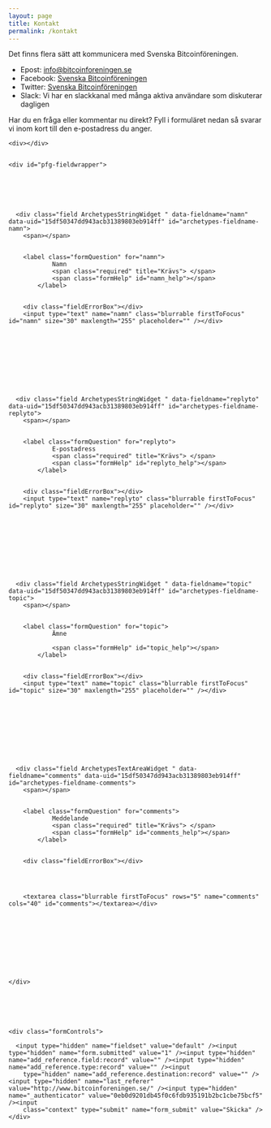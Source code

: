 ```yaml
---
layout: page
title: Kontakt
permalink: /kontakt
---
```


Det finns flera sätt att kommunicera med Svenska Bitcoinföreningen.

- Epost: <info@bitcoinforeningen.se>
- Facebook: [Svenska Bitcoinföreningen](https://www.facebook.com/groups/1604809299764297)
- Twitter: [Svenska Bitcoinföreningen](https://www.twitter.com/btcforeningen)
- Slack: Vi har en slackkanal med många aktiva användare som diskuterar dagligen

Har du en fråga eller kommentar nu direkt? Fyll i formuläret nedan så svarar vi inom kort till den e-postadress du anger.



<div class="pfg-form formid-kontakt">
  <form name="edit_form" method="post" enctype="multipart/form-data" class="fgBaseEditForm enableUnloadProtection enableAutoFocus" action="kontakt.html" id="fg-base-edit">



    <div></div>


    <div id="pfg-fieldwrapper">






      <div class="field ArchetypesStringWidget " data-fieldname="namn" data-uid="15df50347dd943acb31389803eb914ff" id="archetypes-fieldname-namn">
        <span></span>


        <label class="formQuestion" for="namn">
                Namn
                <span class="required" title="Krävs"> </span>
                <span class="formHelp" id="namn_help"></span>
            </label>


        <div class="fieldErrorBox"></div>
        <input type="text" name="namn" class="blurrable firstToFocus" id="namn" size="30" maxlength="255" placeholder="" /></div>










      <div class="field ArchetypesStringWidget " data-fieldname="replyto" data-uid="15df50347dd943acb31389803eb914ff" id="archetypes-fieldname-replyto">
        <span></span>


        <label class="formQuestion" for="replyto">
                E-postadress
                <span class="required" title="Krävs"> </span>
                <span class="formHelp" id="replyto_help"></span>
            </label>


        <div class="fieldErrorBox"></div>
        <input type="text" name="replyto" class="blurrable firstToFocus" id="replyto" size="30" maxlength="255" placeholder="" /></div>










      <div class="field ArchetypesStringWidget " data-fieldname="topic" data-uid="15df50347dd943acb31389803eb914ff" id="archetypes-fieldname-topic">
        <span></span>


        <label class="formQuestion" for="topic">
                Ämne

                <span class="formHelp" id="topic_help"></span>
            </label>


        <div class="fieldErrorBox"></div>
        <input type="text" name="topic" class="blurrable firstToFocus" id="topic" size="30" maxlength="255" placeholder="" /></div>










      <div class="field ArchetypesTextAreaWidget " data-fieldname="comments" data-uid="15df50347dd943acb31389803eb914ff" id="archetypes-fieldname-comments">
        <span></span>


        <label class="formQuestion" for="comments">
                Meddelande
                <span class="required" title="Krävs"> </span>
                <span class="formHelp" id="comments_help"></span>
            </label>


        <div class="fieldErrorBox"></div>




        <textarea class="blurrable firstToFocus" rows="5" name="comments" cols="40" id="comments"></textarea></div>










    </div>






    <div class="formControls">

      <input type="hidden" name="fieldset" value="default" /><input type="hidden" name="form.submitted" value="1" /><input type="hidden" name="add_reference.field:record" value="" /><input type="hidden" name="add_reference.type:record" value="" /><input
        type="hidden" name="add_reference.destination:record" value="" /><input type="hidden" name="last_referer" value="http://www.bitcoinforeningen.se/" /><input type="hidden" name="_authenticator" value="0eb0d9201db45f0c6fdb935191b2bc1cbe75bcf5" /><input
        class="context" type="submit" name="form_submit" value="Skicka" /></div>

  </form>

</div>



<script>
  // block inline validation
  jQuery(function($) {
    $("#pfg-fieldwrapper .field").removeAttr('data-uid');
  });
</script>

